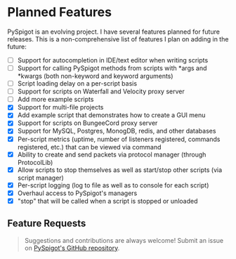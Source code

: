 # Planned Features

PySpigot is an evolving project. I have several features planned for future releases. This is a non-comprehensive list of features I plan on adding in the future:

- [ ] Support for autocompletion in IDE/text editor when writing scripts
- [ ] Support for calling PySpigot methods from scripts with \*args and \*kwargs (both non-keyword and keyword arguments)
- [ ] Script loading delay on a per-script basis
- [ ] Support for scripts on Waterfall and Velocity proxy server
- [ ] Add more example scripts
- [x] Support for multi-file projects
- [x] Add example script that demonstrates how to create a GUI menu
- [x] Support for scripts on BungeeCord proxy server
- [x] Support for MySQL, Postgres, MonogDB, redis, and other databases
- [x] Per-script metrics (uptime, number of listeners registered, commands registered, etc.) that can be viewed via command
- [x] Ability to create and send packets via protocol manager (through ProtocolLib)
- [x] Allow scripts to stop themselves as well as start/stop other scripts (via script manager)
- [x] Per-script logging (log to file as well as to console for each script)
- [x] Overhaul access to PySpigot's managers
- [x] "stop" that will be called when a script is stopped or unloaded

## Feature Requests

> Suggestions and contributions are always welcome! Submit an issue on [PySpigot's GitHub repository](https://github.com/magicmq/PySpigot/issues).